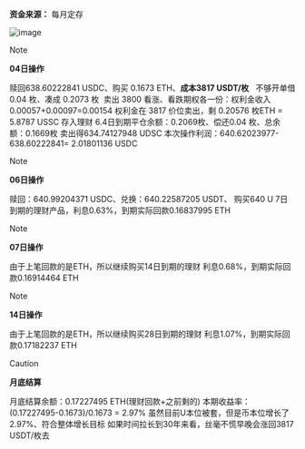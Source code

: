 **资金来源：** 每月定存

![image](https://github.com/BTC2054/BTC2054.github.io/assets/90368994/75d0508c-58be-4992-adfd-dda8505381a3)


> [!NOTE]
> **04日操作**
> 
> 赎回638.60222841 USDC、购买 0.1673 ETH、**成本3817 USDT/枚**  
> 不够开单借 0.04 枚、凑成 0.2073 枚 
> 卖出 3800 看涨、看跌期权各一份：权利金收入0.00057+0.00097=0.00154
> 权利金在 3817 价位卖出，剩 0.20576 枚ETH = 5.8787 USSC 存入理财
> 6.4日到期平仓余额：0.2069枚、偿还0.04 枚、总余额：0.1669枚
> 卖出得634.74127948 UDSC
> 本次操作利润：640.62023977-638.60222841= 2.01801136 USDC


> [!NOTE]
> **06日操作**
> 
> 赎回：640.99204371 USDC、兑换：640.22587205 USDT、
> 购买640 U 7日到期的理财产品，利息0.63%，到期实际回款0.16837995 ETH


> [!NOTE]
> **07日操作**
> 
> 由于上笔回款的是ETH，所以继续购买14日到期的理财
> 利息0.68%，到期实际回款0.16914464 ETH


> [!NOTE]
> **14日操作**
> 
>由于上笔回款的是ETH，所以继续购买28日到期的理财
>利息1.07%，到期实际回款0.17182237 ETH


> [!CAUTION]
> **月底结算**
> 
> 月底结算余额：0.17227495 ETH(理财回款+之前剩的)
> 本期收益率：(0.17227495-0.1673)/0.1673 = 2.97% 
> 虽然目前U本位被套，但是币本位增长了2.97%、符合整体增长目标
> 如果时间拉长到30年来看，丝毫不慌早晚会涨回3817 USDT/枚去

<!-- ##{"timestamp":1719561698}## -->